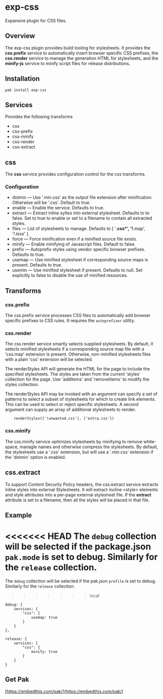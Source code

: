 exp-css
===

Expansive plugin for CSS files.

## Overview

The exp-css plugin provides build tooling for stylesheets. It provides the **css.prefix** service to automatically insert browser specific CSS prefixes, the **css.render** service to manage the generation HTML for stylesheets, and the **minify-js** service to minify script files for release distributions.

## Installation

    pak install exp-css

## Services

Provides the following transforms

* css
* css-prefix
* css-minify
* css-render
* css-extract

## css

The **css** service provides configuration control for the css transforms.

### Configuration

* dotmin &mdash; Use '.min.css' as the output file extension after minification. Otherwise will be
    '.css'.  Default to true.
* enable &mdash; Enable the service. Defaults to true.
* extract &mdash; Extract inline syltes into external stylesheet. Defaults to to false. Set to true to enable or set
    to a filename to contain all extracted styles.
* files &mdash; List of stylesheets to manage. Defaults to [ '**.css*', '!**.map', '!*.less*' ].
* force &mdash; Force minification even if a minified source file exists.
* minify &mdash; Enable minifying of Javascript files. Default to false.
* prefix &mdash; Autoprefix styles using vendor specific browser prefixes. Defaults to true.
* usemap &mdash; Use minified stylesheet if corresponding source maps is present. Defaults to true.
* usemin &mdash; Use minified stylesheet if present. Defaults to null. Set explicitly to false
    to disable the use of minified resources.

## Transforms

### css.prefix

The css.prefix service processes CSS files to automatically add browser specific prefixes to CSS rules. It requires the `autoprefixer` utility.

### css.render

The css.render service smartly selects supplied stylesheets. By default, it selects minified stylesheets if a corresponding source map file with a 'css.map' extension is present. Otherwise, non-minified stylesheets files with a plain 'css' extension  will be selected.

The renderStyles API will generate the HTML for the page to include the specified stylesheets. The styles are taken from the current 'styles' collection for the page. Use 'addItems' and 'removeItems' to modify the styles collection.

The renderStyles API may be invoked with an argument can specify a set of patterns to select a subset of stylesheets for which to create link elements. This can be used to select or reject specific stylesheets. A second argument can supply an array of additional stylesheets to render.

```
    renderStyles(['!unwanted.css'], ['extra.css'])
```

### css.minify

The css.minify service optimizes stylesheets by minifying to remove white-space, managle names and otherwise compress the stylesheets. By default, the stylesheets use a '.css' extension, but will use a '.min.css' extension if the 'dotmin' option is enabled.

## css.extract

To support Content Security Policy headers, the css.extract service extracts inline styles into external Stylesheets. It will extract incline \<style> elements and style attributes into a per-page external stylesheet file. If the **extract** attribute is set to a filename, then all the styles will be placed in that file.

## Example

<<<<<<< HEAD
The `debug` collection will be selected if the package.json `pak.mode` is set to debug. Similarly for the `release` collection.
=======
The `debug` collection will be selected if the pak.json `profile` is set to debug. Similarly for the `release` collection.
>>>>>>> local

```
debug: {
    services: {
        "css": {
            usemap: true
        }
    }
},

release: {
    services: {
        "css": {
            minify: true
        }
    }
}
```

## Get Pak

[https://embedthis.com/pak/](https://embedthis.com/pak/)
